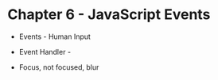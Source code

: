 # Chapter 6 - JavaScript Events

* Events - Human Input

* Event Handler -

* Focus, not focused, blur
